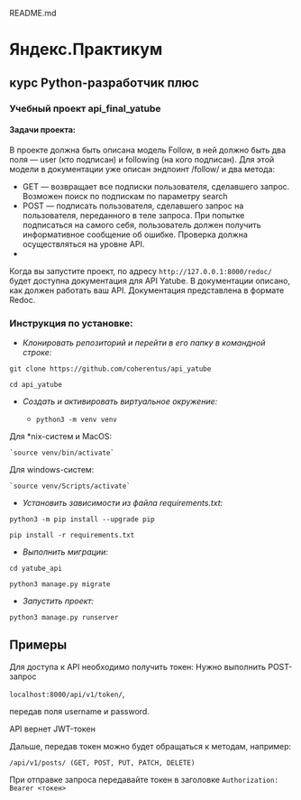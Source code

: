 README.md
# Яндекс.Практикум
## курс Python-разработчик плюс

### Учебный проект api_final_yatube


#### Задачи проекта:
В проекте должна быть описана модель Follow, в ней должно быть два поля — user (кто подписан) и following (на кого подписан). Для этой модели в документации уже описан эндпоинт /follow/ и два метода:
+ GET — возвращает все подписки пользователя, сделавшего запрос. Возможен поиск по подпискам по параметру search
+ POST — подписать пользователя, сделавшего запрос на пользователя, переданного в теле запроса. При попытке подписаться на самого себя, пользователь должен получить информативное сообщение об ошибке. Проверка должна осуществляться на уровне API.
+ 
Когда вы запустите проект, по адресу `http://127.0.0.1:8000/redoc/` будет доступна документация для API Yatube. В документации описано, как должен работать ваш API. Документация представлена в формате Redoc.

### **Инструкция по установке:**

+ *Клонировать репозиторий и перейти в его папку в командной строке:*

`git clone https://github.com/coherentus/api_yatube`

`cd api_yatube`

+ *Cоздать и активировать виртуальное окружение:*

    + `python3 -m venv venv`

Для *nix-систем и MacOS:

    `source venv/bin/activate`

Для windows-систем:

    `source venv/Scripts/activate`

- *Установить зависимости из файла requirements.txt:*

`python3 -m pip install --upgrade pip`

`pip install -r requirements.txt`

- *Выполнить миграции:*

`cd yatube_api`

`python3 manage.py migrate`

+ *Запустить проект:*

`python3 manage.py runserver`


## Примеры
Для доступа к API необходимо получить токен: Нужно выполнить POST-запрос

`localhost:8000/api/v1/token/`,

 передав поля username и password. 

 API вернет JWT-токен

Дальше, передав токен можно будет обращаться к методам, например:

`/api/v1/posts/ (GET, POST, PUT, PATCH, DELETE)`

При отправке запроса передавайте токен в заголовке 
`Authorization: Bearer <токен>`